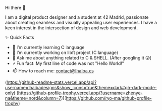 Hi there 👋

I am a digital product designer and a student at 42 Madrid, passionate about creating seamless and visually appealing user experiences. I have a keen interest in the intersection of design and web development.

✨ Quick Facts

- 🌱 I’m currently learning C language
- 🔭 I’m currently working on libft project (C language)
- 💬 Ask me about anything related to C & SHELL. (After googling it 😜)
- ⚡ Fun fact: My first line of code was not "Hello World!"
- 📫 How to reach me: contact@lhaiba.es

(https://github-readme-stats.vercel.app/api?username=lhaibadesigns&show_icons=true&theme=dark#gh-dark-mode-only)
(https://github-profile-trophy.vercel.app/?username=zhenye-na&theme=nord&column=7)](https://github.com/ryo-ma/github-profile-trophy)

